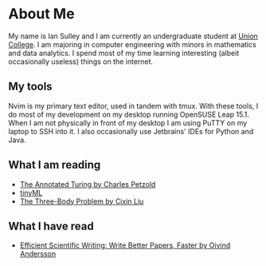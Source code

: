 # About Me
My name is Ian Sulley and I am currently an undergraduate student at [Union College](https://union.edu).
I am majoring in computer engineering with minors in mathematics and data analytics. I spend most
of my time learning interesting (albeit occasionally useless) things on the internet.

## My tools

Nvim is my primary text editor, used in tandem with tmux. With these tools, I do most of my development on my desktop running OpenSUSE Leap
15.1. When I am not physically in front of my desktop I am using PuTTY on my laptop to SSH into it.
I also occasionally use Jetbrains' IDEs for Python and Java.



## What I am reading

- [The Annotated Turing by Charles Petzold](http://theannotatedturing.com/)
- [tinyML](https://tinymlbook.com/)
- [The Three-Body Problem by Cixin Liu](https://www.goodreads.com/book/show/20518872-the-three-body-problem)

## What I have read

- [Efficient Scientific Writing: Write Better Papers, Faster by Oivind Andersson](https://www.amazon.com/gp/product/B07RR1DH1K/ref=dbs_a_def_rwt_bibl_vppi_i0)

